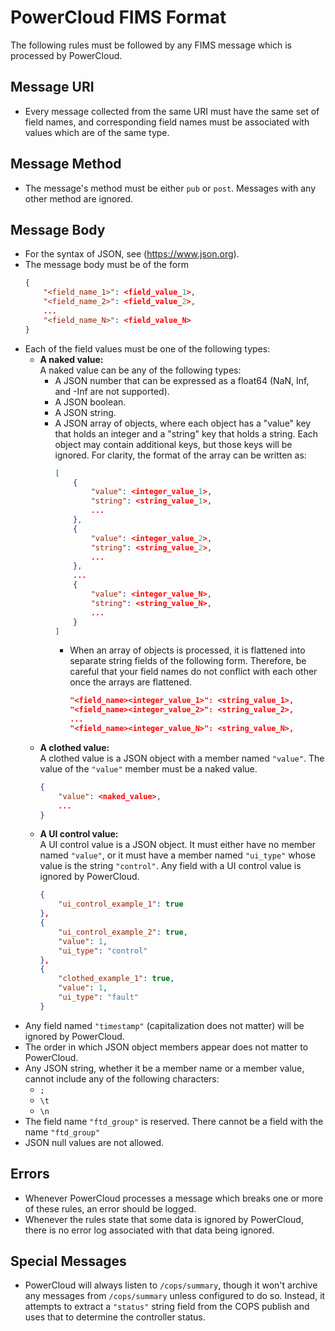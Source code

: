 # PowerCloud FIMS Format

The following rules must be followed by any FIMS message which is processed by PowerCloud.

## Message URI

* Every message collected from the same URI must have the same set of field names, and corresponding field names must be associated with values which are of the same type.

## Message Method

* The message's method must be either `pub` or `post`. Messages with any other method are ignored.

## Message Body

* For the syntax of JSON, see (https://www.json.org).
* The message body must be of the form
    ```json
    {
        "<field_name_1>": <field_value_1>,
        "<field_name_2>": <field_value_2>,
        ...
        "<field_name_N>": <field_value_N>
    }
    ```
* Each of the field values must be one of the following types:
    * **A naked value:**\
    A naked value can be any of the following types:
        * A JSON number that can be expressed as a float64 (NaN, Inf, and -Inf are not supported).
        * A JSON boolean.
        * A JSON string.
        * A JSON array of objects, where each object has a "value" key that holds an integer and a "string" key that holds a string. Each object may contain additional keys, but those keys will be ignored. For clarity, the format of the array can be written as:
            ```json
            [
                {
                    "value": <integer_value_1>,
                    "string": <string_value_1>,
                    ...
                },
                {
                    "value": <integer_value_2>,
                    "string": <string_value_2>,
                    ...
                },
                ...
                {
                    "value": <integer_value_N>,
                    "string": <string_value_N>,
                    ...
                }
            ]
            ```
            * When an array of objects is processed, it is flattened into separate string fields of the following form. Therefore, be careful that your field names do not conflict with each other once the arrays are flattened.
                ```json
                "<field_name><integer_value_1>": <string_value_1>,
                "<field_name><integer_value_2>": <string_value_2>,
                ...
                "<field_name><integer_value_N>": <string_value_N>,
                ```
    * **A clothed value:**\
    A clothed value is a JSON object with a member named `"value"`. The value of the `"value"` member must be a naked value.
        ```json
        {
            "value": <naked_value>,
            ...
        }
        ```
    * **A UI control value:**\
    A UI control value is a JSON object. It must either have no member named `"value"`, or it must have a member named `"ui_type"` whose value is the string `"control"`. Any field with a UI control value is ignored by PowerCloud.
        ```json
        {
            "ui_control_example_1": true
        },
        {
            "ui_control_example_2": true,
            "value": 1,
            "ui_type": "control"
        },
        {
            "clothed_example_1": true,
            "value": 1,
            "ui_type": "fault"
        }
        ```
* Any field named `"timestamp"` (capitalization does not matter) will be ignored by PowerCloud.
* The order in which JSON object members appear does not matter to PowerCloud.
* Any JSON string, whether it be a member name or a member value, cannot include any of the following characters:
    * `;`
    * `\t`
    * `\n`
* The field name `"ftd_group"` is reserved. There cannot be a field with the name `"ftd_group"`
* JSON null values are not allowed.

## Errors

* Whenever PowerCloud processes a message which breaks one or more of these rules, an error should be logged.
* Whenever the rules state that some data is ignored by PowerCloud, there is no error log associated with that data being ignored.

## Special Messages

* PowerCloud will always listen to `/cops/summary`, though it won't archive any messages from `/cops/summary` unless configured to do so. Instead, it attempts to extract a `"status"` string field from the COPS publish and uses that to determine the controller status.